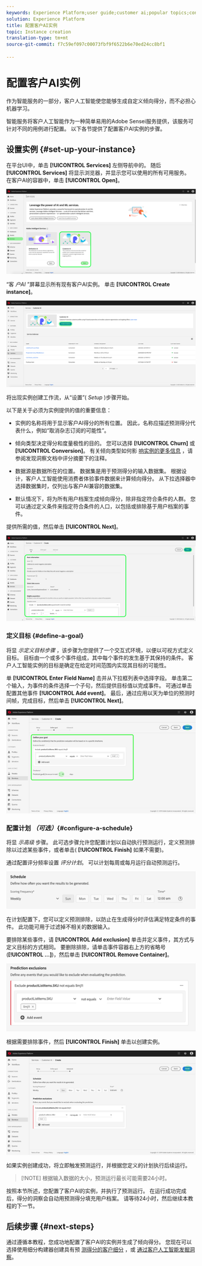 ```yaml
---
keywords: Experience Platform;user guide;customer ai;popular topics;configure instance;create instance;
solution: Experience Platform
title: 配置客户AI实例
topic: Instance creation
translation-type: tm+mt
source-git-commit: f7c59ef097c00073fbf9f6522b6e70ed24cc8bf1

---
```



# 配置客户AI实例

作为智能服务的一部分，客户人工智能使您能够生成自定义倾向得分，而不必担心机器学习。

智能服务将客户人工智能作为一种简单易用的Adobe Sensei服务提供，该服务可针对不同的用例进行配置。 以下各节提供了配置客户AI实例的步骤。

## 设置实例 {#set-up-your-instance}

在平台UI中，单击 **[!UICONTROL Services]** 左侧导航中的。 随后 **[!UICONTROL Services]** 将显示浏览器，并显示您可以使用的所有可用服务。 在客户AI的容器中，单击 **[!UICONTROL Open]**。

![](../images/user-guide/navigate-to-service.png)

“客 *户AI* ”屏幕显示所有现有客户AI实例。 单击 **[!UICONTROL Create instance]**。

![](../images/user-guide/dashboard.png)

将出现实例创建工作流，从“设置”( *Setup* )步骤开始。

以下是关于必须为实例提供的值的重要信息：

* 实例的名称将用于显示客户AI得分的所有位置。 因此，名称应描述预测得分代表什么，例如“取消杂志订阅的可能性”。

* 倾向类型决定得分和度量极性的目的。 您可以选择 **[!UICONTROL Churn]** 或 **[!UICONTROL Conversion]**。 有关倾向类型如何影 [响实例的更多信息](./discover-insights.md#scoring-summary) ，请参阅发现洞察文档中评分摘要下的注释。

* 数据源是数据所在的位置。 数据集是用于预测得分的输入数据集。 根据设计，客户人工智能使用消费者体验事件数据来计算倾向得分。 从下拉选择器中选择数据集时，仅列出与客户AI兼容的数据集。

* 默认情况下，将为所有用户档案生成倾向得分，除非指定符合条件的人群。 您可以通过定义条件来指定符合条件的人口，以包括或排除基于用户档案的事件。

提供所需的值，然后单击 **[!UICONTROL Next]**。

![](../images/user-guide/setup.png)

### 定义目标 {#define-a-goal}

将显 *示定义目标步骤* ，该步骤为您提供了一个交互式环境，以便以可视方式定义目标。 目标由一个或多个事件组成，其中每个事件的发生基于其保持的条件。 客户人工智能实例的目标是确定在给定时间范围内实现其目标的可能性。

单 **[!UICONTROL Enter Field Name]** 击并从下拉框列表中选择字段。 单击第二个输入，为事件的条件选择一个子句，然后提供目标值以完成事件。 可通过单击配置其他事件 **[!UICONTROL Add event]**。 最后，通过应用以天为单位的预测时间帧，完成目标，然后单击 **[!UICONTROL Next]**。

![](../images/user-guide/goal.png)

### 配置计划 *（可选）*{#configure-a-schedule}

将显 *示高级* 步骤。 此可选步骤允许您配置计划以自动执行预测运行，定义预测排除以过滤某些事件，或者单击( **[!UICONTROL Finish]** 如果不需要)。

通过配置评分频率设置 *评分计划*。 可以计划每周或每月运行自动预测运行。

![](../images/user-guide/schedule.png)

在计划配置下，您可以定义预测排除，以防止在生成得分时评估满足特定条件的事件。 此功能可用于过滤掉不相关的数据输入。

要排除某些事件，请 **[!UICONTROL Add exclusion]** 单击并定义事件，其方式与定义目标的方式相同。 要删除排除，请单击事件容器右上方的省略号(**[!UICONTROL ...]**)，然后单击 **[!UICONTROL Remove Container]**。

![](../images/user-guide/exclusion.png)

根据需要排除事件，然后 **[!UICONTROL Finish]** 单击以创建实例。

![](../images/user-guide/advanced.png)

如果实例创建成功，将立即触发预测运行，并根据您定义的计划执行后续运行。

>[!NOTE] 根据输入数据的大小，预测运行最长可能需要24小时。

按照本节所述，您配置了客户AI的实例，并执行了预测运行。 在运行成功完成后，得分的洞察会自动用预测得分填充用户档案。 请等待24小时，然后继续本教程的下一节。

## 后续步骤 {#next-steps}

通过遵循本教程，您成功地配置了客户AI的实例并生成了倾向得分。 您现在可以选择使用细分构建器创建具有预 [测得分的客户细分](./create-segment.md) ，或 [通过客户人工智能发掘洞察](./discover-insights.md)。


